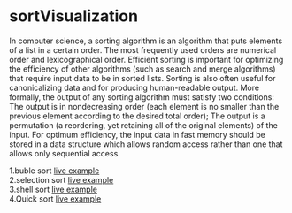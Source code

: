 # sortVisualization
In computer science, a sorting algorithm is an algorithm that puts elements of a list in a certain order. The most frequently used orders are numerical order and lexicographical order. Efficient sorting is important for optimizing the efficiency of other algorithms (such as search and merge algorithms) that require input data to be in sorted lists. Sorting is also often useful for canonicalizing data and for producing human-readable output. More formally, the output of any sorting algorithm must satisfy two conditions:  The output is in nondecreasing order (each element is no smaller than the previous element according to the desired total order); The output is a permutation (a reordering, yet retaining all of the original elements) of the input. For optimum efficiency, the input data in fast memory should be stored in a data structure which allows random access rather than one that allows only sequential access.

1.buble sort <a href="https://zaabta.github.io/sortVisualization/bubble sort/"> live example</a></br>
2.selection sort <a href="https://zaabta.github.io/sortVisualization/selection sort/"> live example</a></br>
3.shell sort <a href="https://zaabta.github.io/sortVisualization/shell sort/"> live example</a></br>
4.Quick sort <a href="https://zaabta.github.io/sortVisualization/Quick sort/"> live example</a></br>
